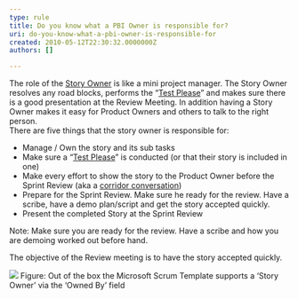 ```yaml
---
type: rule
title: Do you know what a PBI Owner is responsible for?
uri: do-you-know-what-a-pbi-owner-is-responsible-for
created: 2010-05-12T22:30:32.0000000Z
authors: []

---
```


 The role of the [Story Owner](/Standards/Management/RulesToBetterScrumUsingTFS/Pages/OwnerForEveryUserStory.aspx) is like a mini project manager. The Story Owner resolves any road blocks, performs the “[Test Please](/Standards/Management/RulesToBetterScrumUsingTFS/Pages/TestPleaseInScrum.aspx)” and makes sure there is a good presentation at the Review Meeting. In addition having a Story Owner makes it easy for Product Owners and others to talk to the right person. <br> 
There are five things that the story owner is responsible for:

- Manage / Own the story and its sub tasks
- Make sure a “[Test Please](/Standards/Management/RulesToBetterScrumUsingTFS/Pages/TestPleaseInScrum.aspx)” is conducted (or that their story is included in one)
- Make every effort to show the story to the Product Owner before the Sprint Review (aka a [corridor conversation](/Standards/Management/RulesToBetterProjectManagement/Pages/SpecificationReview.aspx))
- Prepare for the Sprint Review. Make sure he ready for the review. Have a scribe, have a demo plan/script and get the story accepted quickly.
- Present the completed Story at the Sprint Review


Note: Make sure you are ready for the review. Have a scribe and how you are demoing worked out before hand.

The objective of the Review meeting is to have the story accepted quickly.

![](/Standards/Management/RulesToBetterScrumUsingTFS/PublishingImages/NewProductBacklog.jpg)
Figure: Out of the box the Microsoft Scrum Template supports a ‘Story Owner’ via the ‘Owned By’ field

